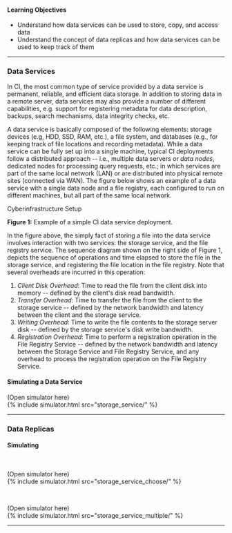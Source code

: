 
#### Learning Objectives

- Understand how data services can be used to store, copy, and access data
- Understand the concept of data replicas and how data services can be used to keep track of them

---

### Data Services

In CI, the most common type of service provided by a data service is permanent, 
reliable, and efficient data storage. In addition to storing data in a remote server, 
data services may also provide a number of different capabilities, e.g. 
support for registering metadata for data description, backups, search mechanisms,
data integrity checks, etc. 

A data service is basically composed of the following elements: storage devices 
(e.g, HDD, SSD, RAM, etc.), a file system, and databases (e.g., for keeping track of
file locations and recording metadata). While a data service can be fully set up into 
a single machine, typical CI deployments follow a distributed approach -- i.e.,
multiple data servers or _data nodes_, dedicated nodes for processing query requests, 
etc.; in which services are part of the same local network (LAN) or are distributed
into physical remote sites (connected via WAN). The figure below shows an example of
a data service with a single data node and a file registry, each configured to run on
different machines, but all part of the same local network.

<object class="figure" type="image/svg+xml" data="{{ site.baseurl }}/public/img/cyberinfrastructure/simple_storage.svg">Cyberinfrastructure Setup</object>
<div class="caption">
<strong>Figure 1:</strong> Example of a simple CI data service deployment.
</div>

In the figure above, the simply fact of storing a file into the data service involves
interaction with two services: the storage service, and the file registry service.
The sequence diagram shown on the right side of Figure 1, depicts the sequence of 
operations and time elapsed to store the file in the storage service, and registering
the file location in the file registry. Note that several overheads are incurred 
in this operation:

1. _Client Disk Overhead_: Time to read the file from the client disk into memory 
   -- defined by the client's disk read bandwidth. 
1. _Transfer Overhead_: Time to transfer the file from the client to the storage 
   service -- defined by the network bandwidth and latency between the client and
   the storage service.
1. _Writing Overhead_: Time to write the file contents to the storage server disk
   -- defined by the storage service's disk write bandwidth.
1. _Registration Overhead_: Time to perform a registration operation in the File
   Registry Service -- defined by the network bandwidth and latency between the 
   Storage Service and File Registry Service, and any overhead to process the 
   registration operation on the File Registry Service.



#### Simulating a Data Service

<div class="ui accordion fluid app-ins">
  <div class="title">
    <i class="dropdown icon"></i>
    (Open simulator here)
  </div>
  <div markdown="0" class="ui segment content sim-frame">
    {% include simulator.html src="storage_service/" %}
  </div>
</div>

---

### Data Replicas


#### Simulating


<p>&nbsp;</p>

<div class="ui accordion fluid app-ins">
  <div class="title">
    <i class="dropdown icon"></i>
    (Open simulator here)
  </div>
  <div markdown="0" class="ui segment content sim-frame">
    {% include simulator.html src="storage_service_choose/" %}
  </div>
</div>

<p>&nbsp;</p>

<div class="ui accordion fluid app-ins">
  <div class="title">
    <i class="dropdown icon"></i>
    (Open simulator here)
  </div>
  <div markdown="0" class="ui segment content sim-frame">
    {% include simulator.html src="storage_service_multiple/" %}
  </div>
</div>

---
